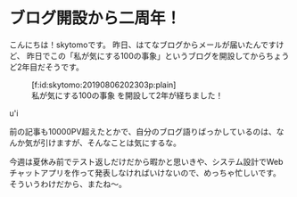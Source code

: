 # ブログ開設から二周年！

こんにちは！skytomoです。
昨日、はてなブログからメールが届いたんですけど、
昨日でこの「私が気にする100の事象」というブログを開設してからちょうど2年目だそうです。

<figure class="figure-image figure-image-fotolife" title="私が気にする100の事象 を開設して2年が経ちました！">[f:id:skytomo:20190806202303p:plain]<figcaption>私が気にする100の事象 を開設して2年が経ちました！</figcaption></figure>

u'i

前の記事も10000PV超えたとかで、自分のブログ語りばっかしているのは、なんか気が引けますが、そんなことは気にするな。

今週は夏休み前でテスト返しだけだから暇かと思いきや、システム設計でWebチャットアプリを作って発表しなければいけないので、めっちゃ忙しいです。  
そういうわけだから、またね～。
